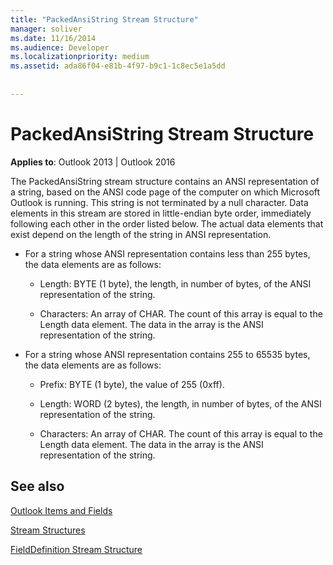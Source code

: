 ```yaml
---
title: "PackedAnsiString Stream Structure"
manager: soliver
ms.date: 11/16/2014
ms.audience: Developer
ms.localizationpriority: medium
ms.assetid: ada86f04-e81b-4f97-b9c1-1c8ec5e1a5dd
 
 
---
```


# PackedAnsiString Stream Structure

  
  
**Applies to**: Outlook 2013 | Outlook 2016 
  
The PackedAnsiString stream structure contains an ANSI representation of a string, based on the ANSI code page of the computer on which Microsoft Outlook is running. This string is not terminated by a null character. Data elements in this stream are stored in little-endian byte order, immediately following each other in the order listed below. The actual data elements that exist depend on the length of the string in ANSI representation.
  
- For a string whose ANSI representation contains less than 255 bytes, the data elements are as follows:
    
  - Length: BYTE (1 byte), the length, in number of bytes, of the ANSI representation of the string.
    
  - Characters: An array of CHAR. The count of this array is equal to the Length data element. The data in the array is the ANSI representation of the string.
    
- For a string whose ANSI representation contains 255 to 65535 bytes, the data elements are as follows:
    
  - Prefix: BYTE (1 byte), the value of 255 (0xff).
    
  - Length: WORD (2 bytes), the length, in number of bytes, of the ANSI representation of the string.
    
  - Characters: An array of CHAR. The count of this array is equal to the Length data element. The data in the array is the ANSI representation of the string.
    
## See also



[Outlook Items and Fields](outlook-items-and-fields.md)
  
[Stream Structures](stream-structures.md)
  
[FieldDefinition Stream Structure](fielddefinition-stream-structure.md)

